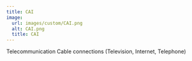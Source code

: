 ```yaml
---
title: CAI
image:
  url: images/custom/CAI.png
  alt: CAI.png
  title: CAI
---
```


Telecommunication Cable connections (Television, Internet, Telephone)
